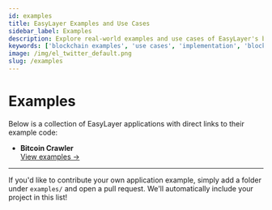 ```yaml
---
id: examples
title: EasyLayer Examples and Use Cases
sidebar_label: Examples
description: Explore real-world examples and use cases of EasyLayer's blockchain tools. Learn how to implement blockchain processing, data indexing, and event handling in your applications.
keywords: ['blockchain examples', 'use cases', 'implementation', 'blockchain processing', 'data indexing', 'event handling', 'EasyLayer']
image: /img/el_twitter_default.png
slug: /examples
---
```


# Examples

Below is a collection of EasyLayer applications with direct links to their example code:

- **Bitcoin Crawler**  
  [View examples →](https://github.com/EasyLayer/bitcoin-crawler/tree/master/examples)
---

If you'd like to contribute your own application example, simply add a folder under `examples/` and open a pull request. We'll automatically include your project in this list!  
